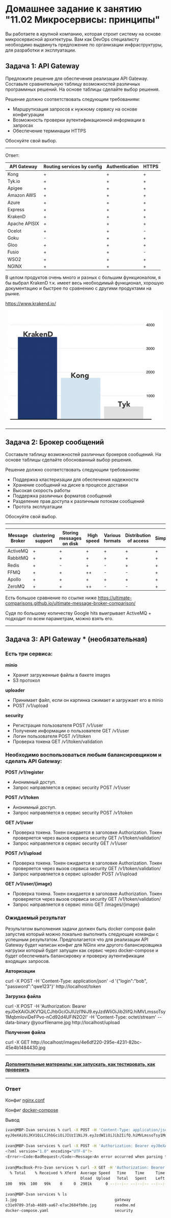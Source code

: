 # Домашнее задание к занятию "11.02 Микросервисы: принципы"

Вы работаете в крупной компанию, которая строит систему на основе микросервисной архитектуры.
Вам как DevOps специалисту необходимо выдвинуть предложение по организации инфраструктуры, для разработки и эксплуатации.

## Задача 1: API Gateway 

Предложите решение для обеспечения реализации API Gateway. Составьте сравнительную таблицу возможностей различных программных решений. На основе таблицы сделайте выбор решения.

Решение должно соответствовать следующим требованиям:
- Маршрутизация запросов к нужному сервису на основе конфигурации
- Возможность проверки аутентификационной информации в запросах
- Обеспечение терминации HTTPS

Обоснуйте свой выбор.

---

Ответ:

| API Gateway     | Routing services by config | Authentication | HTTPS |
|-----------------|----------------------------|----------------|-------|
| Kong            | +                          | +              | +     |
| Tyk.io          | +                          | +              | +     |
| Apigee          | +                          | +              | +     |
| Amazon AWS      | +                          | +              | +     |
| Azure           | +                          | +              | +     |
| Express         | +                          | +              | +     |
| KrakenD         | +                          | +              | +     |
| Apache APISIX   | +                          | +              | +     |
| Ocelot          | +                          | +              | -     |
| Goku            | -                          | +              | +     |
| Gloo            | +                          | +              | +     |
| Fusio           | +                          | +              | -     |
| WSO2            | +                          | +              | +     |
| NGINX           | +                          | +              | +     |

В целом продуктов очень много и разных с большим функционалом, я бы выбрал KrakenD т.к. имеет весь необходимый функционал, хорошую документацию и быстрее по сравнению с другими продуктами на рынке.

https://www.krakend.io/

<p align="center">
  <img src="./assets/1.png">
</p>

---

## Задача 2: Брокер сообщений

Составьте таблицу возможностей различных брокеров сообщений. На основе таблицы сделайте обоснованный выбор решения.

Решение должно соответствовать следующим требованиям:
- Поддержка кластеризации для обеспечения надежности
- Хранение сообщений на диске в процессе доставки
- Высокая скорость работы
- Поддержка различных форматов сообщений
- Разделение прав доступа к различным потокам сообщений
- Протота эксплуатации

Обоснуйте свой выбор.

---

| Message Broker | clustering support | Storing messages on disk | High speed | Various formats | Distribution of access | Simpless |
|----------------|--------------------|--------------------------|------------|-----------------|------------------------|----------|
| ActiveMQ       | +                  | +                        | +          | +               | +                      | +        |
| RabbitMQ       | +                  | +                        | +          | +               | +                      | +        |
| Redis          | +                  | -                        | +          | -               | +                      | +        |
| FFMQ           | +                  | +                        | ++         | -               | -                      | +        |
| Apollo         | +                  | +                        | +          | +               | +                      | +        |
| ZeroMQ         | +                  | +                        | ++         | -               | -                      | +        |

Есть большое сравнение по ссылке ниже
https://ultimate-comparisons.github.io/ultimate-message-broker-comparison/

Судя по большому количеству Google hits выигрывает ActiveMQ + подходит по всем параметрам, можно взять его.

---

## Задача 3: API Gateway * (необязательная)

### Есть три сервиса:

**minio**
- Хранит загруженные файлы в бакете images
- S3 протокол

**uploader**
- Принимает файл, если он картинка сжимает и загружает его в minio
- POST /v1/upload

**security**
- Регистрация пользователя POST /v1/user
- Получение информации о пользователе GET /v1/user
- Логин пользователя POST /v1/token
- Проверка токена GET /v1/token/validation

### Необходимо воспользоваться любым балансировщиком и сделать API Gateway:

**POST /v1/register**
- Анонимный доступ.
- Запрос направляется в сервис security POST /v1/user

**POST /v1/token**
- Анонимный доступ.
- Запрос направляется в сервис security POST /v1/token

**GET /v1/user**
- Проверка токена. Токен ожидается в заголовке Authorization. Токен проверяется через вызов сервиса security GET /v1/token/validation/
- Запрос направляется в сервис security GET /v1/user

**POST /v1/upload**
- Проверка токена. Токен ожидается в заголовке Authorization. Токен проверяется через вызов сервиса security GET /v1/token/validation/
- Запрос направляется в сервис uploader POST /v1/upload

**GET /v1/user/{image}**
- Проверка токена. Токен ожидается в заголовке Authorization. Токен проверяется через вызов сервиса security GET /v1/token/validation/
- Запрос направляется в сервис minio  GET /images/{image}

### Ожидаемый результат

Результатом выполнения задачи должен быть docker compose файл запустив который можно локально выполнить следующие команды с успешным результатом.
Предполагается что для реализации API Gateway будет написан конфиг для NGinx или другого балансировщика нагрузки который будет запущен как сервис через docker-compose и будет обеспечивать балансировку и проверку аутентификации входящих запросов.

**Авторизации**

curl -X POST -H 'Content-Type: application/json' -d '{"login":"bob", "password":"qwe123"}' http://localhost/token

**Загрузка файла**

curl -X POST -H 'Authorization: Bearer eyJ0eXAiOiJKV1QiLCJhbGciOiJIUzI1NiJ9.eyJzdWIiOiJib2IifQ.hiMVLmssoTsy1MqbmIoviDeFPvo-nCd92d4UFiN2O2I' -H 'Content-Type: octet/stream' --data-binary @yourfilename.jpg http://localhost/upload

**Получение файла**

curl -X GET http://localhost/images/4e6df220-295e-4231-82bc-45e4b1484430.jpg

---

#### [Дополнительные материалы: как запускать, как тестировать, как проверить](https://github.com/netology-code/devkub-homeworks/tree/main/11-microservices-02-principles)

---

### Ответ

Конфиг [nginx.conf](services/gateway/nginx.conf)

Конфиг [docker-compose](services/docker-compose.yaml)

Вывод
```bash
ivan@MBP-Ivan services % curl -X POST -H 'Content-Type: application/json' -d '{"login":"bob", "password":"qwe123"}' http://localhost/token
eyJ0eXAiOiJKV1QiLCJhbGciOiJIUzI1NiJ9.eyJzdWIiOiJib2IifQ.hiMVLmssoTsy1MqbmIoviDeFPvo-nCd92d4UFiN2O2I%                                                                                 

ivan@MBP-Ivan services % curl -X POST -H 'Authorization: Bearer eyJ0eXAiOiJKV1QiLCJhbGciOiJIUzI1NiJ9.eyJzdWIiOiJib2IifQ.hiMVLmssoTsy1MqbmIoviDeFPvo-nCd92d4UFiN2O2I' -H 'Content-Type: octet/stream' --data-binary @1.jpg http://localhost/upload
<?xml version="1.0" encoding="UTF-8"?>
<Error><Code>BadRequest</Code><Message>An error occurred when parsing the HTTP request POST at &#39;/v1/upload&#39;</Message><Resource>/v1/upload</Resource><RequestId></RequestId><HostId>93ca7dc2-d5d8-4f5c-b916-fb7af116c411</HostId></Error>%     
 
ivan@MacBook-Pro-Ivan services % curl -X GET -H 'Authorization: Bearer eyJ0eXAiOiJKV1QiLCJhbGciOiJIUzI1NiJ9.eyJzdWIiOiJib2IifQ.hiMVLmssoTsy1MqbmIoviDeFPvo-nCd92d4UFiN2O2I' http://localhost/images/85c2a342-d19a-40d3-bdaf-7a214b4f45b4.jpg > 2.jpg
  % Total    % Received % Xferd  Average Speed   Time    Time     Time  Current
                                 Dload  Upload   Total   Spent    Left  Speed
100   99k  100   99k    0     0  2901k      0 --:--:-- --:--:-- --:--:-- 4532k

ivan@MBP-Ivan services % ls
1.jpg                                           gateway                                         uploader
c31e9789-3fab-4689-aa67-e7ac2684fb0e.jpg        readme.md
docker-compose.yaml                             security
```